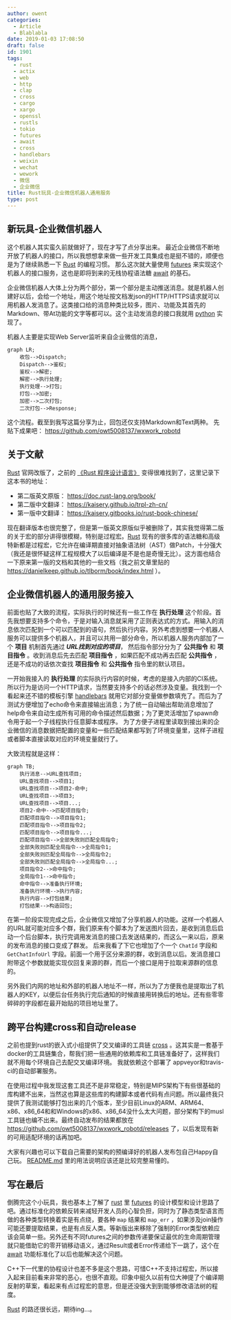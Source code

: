 ```yaml
---
author: owent
categories:
  - Article
  - Blablabla
date: 2019-01-03 17:08:50
draft: false
id: 1901
tags: 
  - rust
  - actix
  - web
  - http
  - clap
  - cross
  - cargo
  - xargo
  - openssl
  - rustls
  - tokio
  - futures
  - await
  - cross
  - handlebars
  - weixin
  - wechat
  - wework
  - 微信
  - 企业微信
title: Rust玩具-企业微信机器人通用服务
type: post
---
```


新玩具-企业微信机器人
----------------------------------------------
这个机器人其实蛮久前就做好了，现在才写了点分享出来。 最近企业微信不断地开放了机器人的接口，所以我想想拿来做一些开发工具集成也是挺不错的，顺便也是为了继续熟悉一下 [Rust][1] 的编程习惯。 那么这次就大量使用 [futures][14] 来实现这个机器人的接口服务，这也是即将到来的无栈协程语法糖 [await][15] 的基石。

企业微信机器人大体上分为两个部分，第一个部分是主动推送消息。就是机器人创建好以后，会给一个地址，用这个地址按文档发json的HTTP/HTTPS请求就可以用机器人发消息了。这类接口给的消息种类比较多，图片、功能及其首先的Markdown、带At功能的文字等都可以。这个主动发消息的接口我就用 [python][16] 实现了。

机器人主要是实现Web Server监听来自企业微信的消息，

```mermaid
graph LR;
    收包-->Dispatch;
    Dispatch-->鉴权;
    鉴权-->解密;
    解密-->执行处理;
    执行处理-->打包;
    打包-->加密;
    加密-->二次打包;
    二次打包-->Response;
```

这个流程。截至到我写这篇分享为止，回包还仅支持Markdown和Text两种。 先贴下成果吧： https://github.com/owt5008137/wxwork_robotd

关于文献
----------------------------------------------
[Rust][1] 官网改版了，之前的 [《Rust 程序设计语言》][2] 变得很难找到了，这里记录下这本书的地址：

+ 第二版英文原版： https://doc.rust-lang.org/book/
+ 第二版中文翻译： https://kaisery.github.io/trpl-zh-cn/
+ 第一版中文翻译： https://kaisery.gitbooks.io/rust-book-chinese/

现在翻译版本也很完整了，但是第一版英文原版似乎被删除了，其实我觉得第二版的关于宏的部分讲得很模糊，特别是过程宏。[Rust][1] 现有的很多库的语法糖和高级特新都是过程宏，它允许在编译期直接对抽象语法树（AST）做Patch，十分强大（我还是很怀疑这样工程规模大了以后编译是不是也是奇慢无比）。这方面也结合一下原来第一版的文档和其他的一些文档（我之前文章里贴的 https://danielkeep.github.io/tlborm/book/index.html ）。


企业微信机器人的通用服务接入
----------------------------------------------

前面也贴了大致的流程，实际执行的时候还有一些工作在 **执行处理** 这个阶段。首先我想要支持多个命令，于是对输入消息就采用了正则表达式的方式。用输入的消息依次匹配到一个可以匹配到的语句，然后执行内容。另外考虑到想要一个机器人服务可以提供多个机器人，并且可以共用一部分命令，所以机器人服务内部加了一个 **项目** 机制首先通过 ***URL找到对应的项目***， 然后指令部分分为了 **公共指令** 和 **项目指令** 。收到消息后先去匹配 **项目指令** ，如果匹配不成功再去匹配 **公共指令** ， 还是不成功的话依次查找 **项目指令** 和 **公共指令** 指令里的默认项目。

一开始我接入的 **执行处理** 的实际执行内容的时候，考虑的是接入内部的CI系统。所以行为是访问一个HTTP请求，当然要支持多个的话必然涉及变量。我找到一个看起来还不错的模板引擎 [handlebars][7] 就用它对部分变量做参数填充了。而后为了测试方便增加了echo命令来直接输出消息；为了统一自动输出帮助消息增加了help命令来自动生成所有可用的命令描述然后数据；为了更灵活增加了spawn命令用于起一个子线程执行任意脚本或程序。 为了方便子进程里读取到接出来的企业微信的消息数据把配置的变量和一些匹配结果都写到了环境变量里，这样子进程或者脚本直接读取对应的环境变量就行了。

大致流程就是这样：

```mermaid
graph TB;
    执行消息-->URL查找项目;
    URL查找项目-->项目1;
    URL查找项目-->项目2-命中;
    URL查找项目-->项目3;
    URL查找项目-->项目...;
    项目2-命中-->匹配项目指令;
    匹配项目指令-->项目指令1;
    匹配项目指令-->项目指令2;
    匹配项目指令-->项目指令...;
    匹配项目指令-->全部失败则匹配全局指令;
    全部失败则匹配全局指令-->全局指令1;
    全部失败则匹配全局指令-->全局指令2;
    全部失败则匹配全局指令-->全局指令...;
    项目指令2-->命中指令;
    全局指令1-->命中指令;
    命中指令-->准备执行环境;
    准备执行环境-->执行内容;
    执行内容-->打包结果;
    打包结果-->构造回包;
```

在第一阶段实现完成之后，企业微信又增加了分享机器人的功能。这样一个机器人的URL就可能对应多个群，我们原来有个脚本为了发送图片回去，是收到消息后启动一个后台脚本，执行完调用发消息的接口去发送结果的，而这么一来以后，原来的发布消息的接口变成了群发。 后来我看了下它也增加了个一个 ```ChatId``` 字段和 ```GetChatInfoUrl``` 字段。前面一个用于区分来源的群，收到消息以后。发消息接口附带这个参数就能实现仅回复来源的群，而后一个接口是用于拉取来源群的信息的。

另外我们内网的地址和外部的机器人地址不一样，所以为了方便我也是提取出了机器人的KEY，以便后台任务执行完后通知的时候直接用转换后的地址。还有些零零碎碎的字段都在最开始贴的项目地址里了。

跨平台构建cross和自动release
----------------------------------------------
之前也提到rust的嵌入式小组提供了交叉编译的工具链 [cross][20] 。这其实是一套基于docker的工具链集合，帮我们把一些通用的依赖库和工具链准备好了，这样我们就不用每个环境自己去配交叉编译环境。 我就依赖这个部署了 appveyor和travis-ci的自动部署服务。

在使用过程中我发现这套工具还不是非常稳定，特别是MIPS架构下有些很基础的库构建不出来，当然这也算是这些库的构建脚本或者代码有点问题。所以最终我只提供了我测试能够打包出来的几个版本，至少目前Linux的ARM、ARM64、x86、x86_64和和Windows的x86、x86_64没什么太大问题，部分架构下的musl工具链也编不出来。最终自动发布的结果都放在 https://github.com/owt5008137/wxwork_robotd/releases 了，以后发现有新的可用适配环境的话再加吧。

大家有兴趣也可以下载自己需要的架构的预编译好的机器人发布包自己Happy自己玩。 [README.md](https://github.com/owt5008137/wxwork_robotd/blob/master/README.md) 里的用法说明应该还是比较完整易懂的。

写在最后
----------------------------------------------
倒腾完这个小玩具，我也基本上了解了 [rust][1] 里 [futures][14] 的设计模型和设计思路了吧。通过标准化的依赖反转来减轻开发人员的心智负担，同时为了静态类型语言而做的各种类型转换着实是有点绕，要各种 ```map``` 结果和 ```map_err``` ，如果涉及join操作可能还要提取结果，也是有点反人类。等新版出来移除了强制的Error类型依赖应该会简单一些。另外还有不同futures之间的参数传递要保证最优的生命周期管理就只能借助它的零开销移动语义，通过Result或者Error传递给下一跳了，这个在 [await][15] 功能标准化了以后也能解决这个问题。

C++下一代里的协程设计也差不多是这个思路，可惜C++不支持过程宏，所以接入起来目前看来非常的恶心，也很不直观。印象中挺久以前有位大神提了个编译期反射的草案，看起来有点过程宏的意思，但是还没强大到到能够修改语法树的程度。

[Rust][1] 的路还很长远，期待ing...。

[1]: https://rust-lang.org/
[2]: https://kaisery.github.io/trpl-zh-cn/
[3]: https://doc.rust-lang.org/book/
[4]: https://docs.rs/
[5]: https://crates.io/
[6]: http://doc.crates.io/guide.html
[7]: https://github.com/sunng87/handlebars-rust
[8]: https://github.com/ctz/rustls
[9]: https://github.com/briansmith/webpki
[10]: https://github.com/briansmith/ring
[12]: https://github.com/sfackler/rust-openssl
[13]: https://actix.rs/
[14]: https://crates.io/crates/futures
[15]: https://crates.io/crates/futures-await
[16]: https://www.python.org/
[17]: https://clap.rs/
[18]: https://doc.rust-lang.org/cargo/
[19]: https://crates.io/crates/lazy_static
[20]: https://crates.io/crates/cross
[21]: https://github.com/japaric/xargo